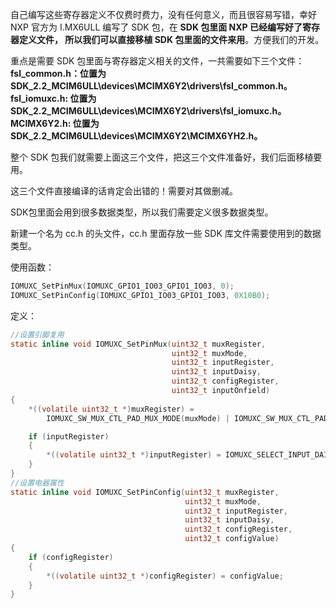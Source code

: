 自己编写这些寄存器定义不仅费时费力，没有任何意义，而且很容易写错，幸好 NXP 官方为 I.MX6ULL 编写了 SDK 包，在 **SDK 包里面 NXP 已经编写好了寄存器定义文件， 所以我们可以直接移植 SDK 包里面的文件来用**。方便我们的开发。

重点是需要 SDK 包里面与寄存器定义相关的文件，一共需要如下三个文件：  **fsl_common.h：位置为 SDK_2.2_MCIM6ULL\devices\MCIMX6Y2\drivers\fsl_common.h。  fsl_iomuxc.h: 位置为 SDK_2.2_MCIM6ULL\devices\MCIMX6Y2\drivers\fsl_iomuxc.h。  MCIMX6Y2.h: 位置为 SDK_2.2_MCIM6ULL\devices\MCIMX6Y2\MCIMX6YH2.h。**  

整个 SDK 包我们就需要上面这三个文件，把这三个文件准备好，我们后面移植要用。

这三个文件直接编译的话肯定会出错的！需要对其做删减。

SDK包里面会用到很多数据类型，所以我们需要定义很多数据类型。

新建一个名为 cc.h 的头文件，cc.h 里面存放一些 SDK 库文件需要使用到的数据类型。

使用函数：

```c
IOMUXC_SetPinMux(IOMUXC_GPIO1_IO03_GPIO1_IO03, 0); 
IOMUXC_SetPinConfig(IOMUXC_GPIO1_IO03_GPIO1_IO03, 0X10B0); 
```

定义：

```c
//设置引脚复用
static inline void IOMUXC_SetPinMux(uint32_t muxRegister,
                                    uint32_t muxMode,
                                    uint32_t inputRegister,
                                    uint32_t inputDaisy,
                                    uint32_t configRegister,
                                    uint32_t inputOnfield)
{
    *((volatile uint32_t *)muxRegister) =
        IOMUXC_SW_MUX_CTL_PAD_MUX_MODE(muxMode) | IOMUXC_SW_MUX_CTL_PAD_SION(inputOnfield);

    if (inputRegister)
    {
        *((volatile uint32_t *)inputRegister) = IOMUXC_SELECT_INPUT_DAISY(inputDaisy);
    }
}
//设置电器属性
static inline void IOMUXC_SetPinConfig(uint32_t muxRegister,
                                       uint32_t muxMode,
                                       uint32_t inputRegister,
                                       uint32_t inputDaisy,
                                       uint32_t configRegister,
                                       uint32_t configValue)
{
    if (configRegister)
    {
        *((volatile uint32_t *)configRegister) = configValue;
    }
}
```


